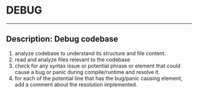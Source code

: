 # DEBUG

-------------------------------------------------------
Description: Debug codebase
-------------------------------------------------------

1. analyze codebase to understand its structure and file content.
2. read and analyze files relevant to the codebase
3. check for any syntax issue or potential phrase or element that could cause a bug or panic during compile/runtime and resolve it.
4. for each of the potential line that has the bug/panic causing element, add a comment about the resolution implemented.